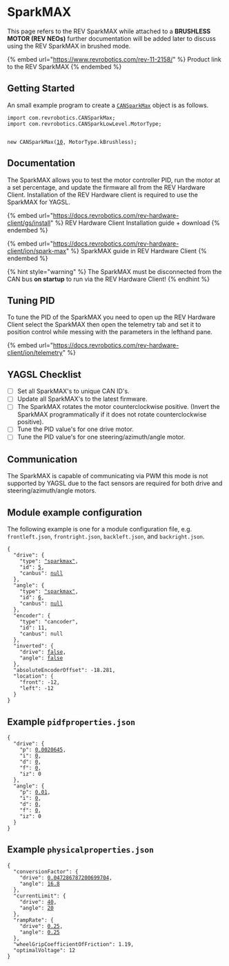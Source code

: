 # SparkMAX

This page refers to the REV SparkMAX while attached to a **BRUSHLESS MOTOR (REV NEOs)** further documentation will be added later to discuss using the REV SparkMAX in brushed mode.

{% embed url="https://www.revrobotics.com/rev-11-2158/" %}
Product link to the REV SparkMAX
{% endembed %}

## Getting Started

An small example program to create a [`CANSparkMax`](https://codedocs.revrobotics.com/java/com/revrobotics/cansparkmax) object is as follows.

<pre class="language-java"><code class="lang-java">import com.revrobotics.CANSparkMax;
import com.revrobotics.CANSparkLowLevel.MotorType;


new CANSparkMax(<a data-footnote-ref href="#user-content-fn-1">10</a>, MotorType.kBrushless);
</code></pre>

## Documentation

The SparkMAX allows you to test the motor controller PID, run the motor at a set percentage, and update the firmware all from the REV Hardware Client. Installation of the REV Hardware client is required to use the SparkMAX for YAGSL.

{% embed url="https://docs.revrobotics.com/rev-hardware-client/gs/install" %}
REV Hardware Client Installation guide + download
{% endembed %}

{% embed url="https://docs.revrobotics.com/rev-hardware-client/ion/spark-max" %}
SparkMAX guide in REV Hardware Client
{% endembed %}

{% hint style="warning" %}
The SparkMAX must be disconnected from the CAN bus **on startup** to run via the REV Hardware Client!
{% endhint %}

## Tuning PID

To tune the PID of the SparkMAX you need to open up the REV Hardware Client select the SparkMAX then open the telemetry tab and set it to position control while messing with the parameters in the lefthand pane.

{% embed url="https://docs.revrobotics.com/rev-hardware-client/ion/telemetry" %}

## YAGSL Checklist

* [ ] Set all SparkMAX's to unique CAN ID's.
* [ ] Update all SparkMAX's to the latest firmware.
* [ ] The SparkMAX rotates the motor counterclockwise positive. (Invert the SparkMAX programmatically if it does not rotate counterclockwise positive).
* [ ] Tune the PID value's for one drive motor.
* [ ] Tune the PID value's for one steering/azimuth/angle motor.

## Communication

The SparkMAX is capable of communicating via PWM this mode is not supported by YAGSL due to the fact sensors are required for both drive and steering/azimuth/angle motors.

## Module example configuration

The following example is one for a module configuration file, e.g. `frontleft.json`, `frontright.json`, `backleft.json`, and `backright.json`.

<pre class="language-json"><code class="lang-json">{
  "drive": {
    "type": <a data-footnote-ref href="#user-content-fn-2">"sparkmax"</a>,
    "id": <a data-footnote-ref href="#user-content-fn-3">5</a>,
    "canbus": <a data-footnote-ref href="#user-content-fn-4">null</a>
  },
  "angle": {
    "type": <a data-footnote-ref href="#user-content-fn-5">"sparkmax"</a>,
    "id": <a data-footnote-ref href="#user-content-fn-6">6</a>,
    "canbus": <a data-footnote-ref href="#user-content-fn-7">null</a>
  },
  "encoder": {
    "type": "cancoder",
    "id": 11,
    "canbus": null
  },
  "inverted": {
    "drive": <a data-footnote-ref href="#user-content-fn-8">false</a>,
    "angle": <a data-footnote-ref href="#user-content-fn-9">false</a>
  },
  "absoluteEncoderOffset": -18.281,
  "location": {
    "front": -12,
    "left": -12
  }
}
</code></pre>

## Example `pidfproperties.json`

<pre class="language-json"><code class="lang-json">{
  "drive": {
    "p": <a data-footnote-ref href="#user-content-fn-10">0.0020645</a>,
    "i": <a data-footnote-ref href="#user-content-fn-11">0</a>,
    "d": <a data-footnote-ref href="#user-content-fn-12">0</a>,
    "f": <a data-footnote-ref href="#user-content-fn-13">0</a>,
    "iz": 0
  },
  "angle": {
    "p": <a data-footnote-ref href="#user-content-fn-14">0.01</a>,
    "i": <a data-footnote-ref href="#user-content-fn-15">0</a>,
    "d": <a data-footnote-ref href="#user-content-fn-16">0</a>,
    "f": <a data-footnote-ref href="#user-content-fn-17">0</a>,
    "iz": 0
  }
}
</code></pre>

## Example `physicalproperties.json`

<pre class="language-json"><code class="lang-json">{
  "conversionFactor": {
    "drive": <a data-footnote-ref href="#user-content-fn-18">0.047286787200699704</a>,
    "angle": <a data-footnote-ref href="#user-content-fn-19">16.8</a>
  },
  "currentLimit": {
    "drive": <a data-footnote-ref href="#user-content-fn-20">40</a>,
    "angle": <a data-footnote-ref href="#user-content-fn-21">20</a>
  },
  "rampRate": {
    "drive": <a data-footnote-ref href="#user-content-fn-22">0.25</a>,
    "angle": <a data-footnote-ref href="#user-content-fn-23">0.25</a>
  },
  "wheelGripCoefficientOfFriction": 1.19,
  "optimalVoltage": 12
}
</code></pre>

[^1]: Refers to the SparkMAX with the CAN ID of `10`

[^2]: SparkMAX is selected as the motor type.

[^3]: CAN ID for this drive motor controller SparkMAX is `5`

[^4]: SparkMAX's are not compatible with CANivore's so this must be `null` or `""`.

[^5]: SparkMAX is selected as the motor type.

[^6]: CAN ID for this drive motor controller SparkMAX is `6`

[^7]: SparkMAX's are not compatible with CANivore's so this must be `null` or `""`.

[^8]: Drive motor does not need to be inverted to rotate counterclockwise positively.

[^9]: Steering/azimuth/angle motor does not need to be inverted to rotate counterclockwise positively.

[^10]: This is the kP which is used on the SparkMAX to maintain the desired velocity as meters/second.

[^11]: kI usually does not need to be set.

[^12]: kD would be useful to dampen this and achieve the velocity faster with minimal overshooting.

[^13]: This is the static feedforward as a percentage of voltage to have the wheel spin.

[^14]: This is the kP which is used on the SparkMAX to maintain the desired angle as degrees.

[^15]: kI usually does not need to be set.

[^16]: kD would be useful to dampen this and achieve the velocity faster with minimal overshooting.

[^17]: This is the static feedforward as a percentage of voltage to have the wheel spin.

[^18]: Conversion factor for an MK4i L2 with all NEO's. This converts rotations/minute to meters/second. This is set on the motor controller using [`CANSparkMax.getEncoder().setPositionConversionFactor()`](https://codedocs.revrobotics.com/java/com/revrobotics/relativeencoder#setPositionConversionFactor\(double\))

[^19]: Conversion factor for an MK4i L2 with all NEO's. This converts rotations to degrees. This is set on the motor controller using [`CANSparkMax.getEncoder().setPositionConversionFactor()`](https://codedocs.revrobotics.com/java/com/revrobotics/relativeencoder#setPositionConversionFactor\(double\))

[^20]: The maximum current the drive motor can draw is `40`Amps. Set using [`CANSparkMax.setSmartCurrentLimit`](https://codedocs.revrobotics.com/java/com/revrobotics/cansparkbase#setSmartCurrentLimit\(int\))

[^21]: The maximum current the drive motor can draw is `20`Amps. Set using [`CANSparkMax.setSmartCurrentLimit`](https://codedocs.revrobotics.com/java/com/revrobotics/cansparkbase#setSmartCurrentLimit\(int\))

[^22]: The maximum ramp rate of the SparkMAX, used to prevent brownouts. This is set using [`CANSparkMAX.setClosedLoopRampRate`](https://codedocs.revrobotics.com/java/com/revrobotics/cansparkbase#setClosedLoopRampRate\(double\))and [`CANSparkMax.setOpenLoopRampRate`](https://codedocs.revrobotics.com/java/com/revrobotics/cansparkbase#setOpenLoopRampRate\(double\))

[^23]: The maximum ramp rate of the SparkMAX, used to prevent brownouts. This is set using [`CANSparkMAX.setClosedLoopRampRate`](https://codedocs.revrobotics.com/java/com/revrobotics/cansparkbase#setClosedLoopRampRate\(double\))and [`CANSparkMax.setOpenLoopRampRate`](https://codedocs.revrobotics.com/java/com/revrobotics/cansparkbase#setOpenLoopRampRate\(double\))
